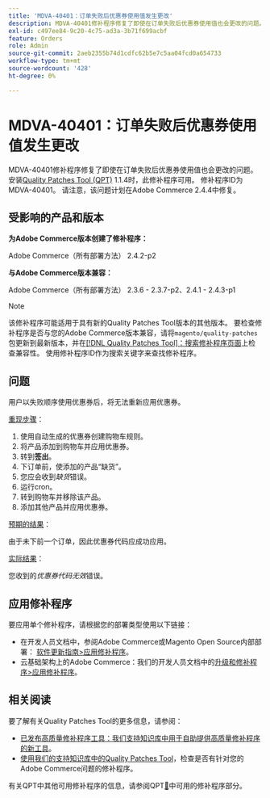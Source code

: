 ```yaml
---
title: 'MDVA-40401：订单失败后优惠券使用值发生更改'
description: MDVA-40401修补程序修复了即使在订单失败后优惠券使用值也会更改的问题。 安装[Quality Patches Tool (QPT)](https://experienceleague.adobe.com/zh-hans/docs/commerce-operations/upgrade-guide/patches/overview) 1.1.4后，即可使用此修补程序。 修补程序ID为MDVA-40401。 请注意，该问题计划在Adobe Commerce 2.4.4中修复。
exl-id: c497ee84-9c20-4c75-ad3a-3b71f699acbf
feature: Orders
role: Admin
source-git-commit: 2aeb2355b74d1cdfc62b5e7c5aa04fcd0a654733
workflow-type: tm+mt
source-wordcount: '428'
ht-degree: 0%

---
```


# MDVA-40401：订单失败后优惠券使用值发生更改

MDVA-40401修补程序修复了即使在订单失败后优惠券使用值也会更改的问题。 安装[Quality Patches Tool (QPT)](https://experienceleague.adobe.com/zh-hans/docs/commerce-operations/upgrade-guide/patches/overview) 1.1.4时，此修补程序可用。 修补程序ID为MDVA-40401。 请注意，该问题计划在Adobe Commerce 2.4.4中修复。

## 受影响的产品和版本

**为Adobe Commerce版本创建了修补程序：**

Adobe Commerce（所有部署方法） 2.4.2-p2

**与Adobe Commerce版本兼容：**

Adobe Commerce（所有部署方法） 2.3.6 - 2.3.7-p2、2.4.1 - 2.4.3-p1

>[!NOTE]
>
>该修补程序可能适用于具有新的Quality Patches Tool版本的其他版本。 要检查修补程序是否与您的Adobe Commerce版本兼容，请将`magento/quality-patches`包更新到最新版本，并在[[!DNL Quality Patches Tool]：搜索修补程序页面](https://experienceleague.adobe.com/tools/commerce-quality-patches/index.html?lang=zh-Hans)上检查兼容性。 使用修补程序ID作为搜索关键字来查找修补程序。

## 问题

用户以失败顺序使用优惠券后，将无法重新应用优惠券。

<u>重现步骤</u>：

1. 使用自动生成的优惠券创建购物车规则。
1. 将产品添加到购物车并应用优惠券。
1. 转到&#x200B;**签出**。
1. 下订单前，使添加的产品“缺货”。
1. 您应会收到&#x200B;*缺货*&#x200B;错误。
1. 运行cron。
1. 转到购物车并移除该产品。
1. 添加其他产品并应用优惠券。

<u>预期的结果</u>：

由于未下前一个订单，因此优惠券代码应成功应用。

<u>实际结果</u>：

您收到的&#x200B;*优惠券代码无效*&#x200B;错误。

## 应用修补程序

要应用单个修补程序，请根据您的部署类型使用以下链接：

* 在开发人员文档中，参阅Adobe Commerce或Magento Open Source内部部署： [软件更新指南>应用修补程序](https://experienceleague.adobe.com/zh-hans/docs/commerce-operations/tools/quality-patches-tool/usage)。
* 云基础架构上的Adobe Commerce：我们的开发人员文档中的[升级和修补程序>应用修补程序](https://experienceleague.adobe.com/zh-hans/docs/commerce-cloud-service/user-guide/develop/upgrade/apply-patches)。

## 相关阅读

要了解有关Quality Patches Tool的更多信息，请参阅：

* [已发布高质量修补程序工具：我们支持知识库中用于自助提供高质量修补程序的新工具](/help/announcements/adobe-commerce-announcements/magento-quality-patches-released-new-tool-to-self-serve-quality-patches.md)。
* [使用我们的支持知识库中的Quality Patches Tool](/help/support-tools/patches-available-in-qpt-tool/check-patch-for-magento-issue-with-magento-quality-patches.md)，检查是否有针对您的Adobe Commerce问题的修补程序。

有关QPT中其他可用修补程序的信息，请参阅QPT[&#128279;](https://support.magento.com/hc/en-us/sections/360010506631-Patches-available-in-QPT-tool-)中可用的修补程序部分。
